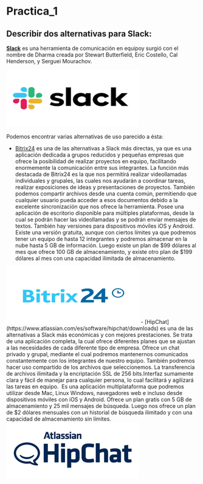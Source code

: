 # Practica_1

## Describir dos alternativas para Slack:

[**Slack**](https://slack.com/intl/es-es/lp/three?utm_medium=ppc&utm_source=google&utm_campaign=d_ppc_google_es_es_brand-hv&utm_term=slack&ds_rl=1249094&gclid=Cj0KCQiA7OnxBRCNARIsAIW53B8trJmGcsh0xr6I-4EvOS4FYR7g3_izikxPYuorKyh5bK-0CIzafIEaAqm2EALw_wcB&gclsrc=aw.ds) es una herramienta de comunicación en equipo​y surgió con el nombre de Dharma​ creada por Stewart Butterfield​, Eric Costello, Cal Henderson, y Serguei Mourachov.


<img src="slack.png" width="350" height="150" />

Podemos encontrar varias alternativas de uso parecido a ésta:

- [Bitrix24](https://www.bitrix24.es/) es una de las alternativas a Slack más directas, ya que es una aplicación dedicada a grupos reducidos y pequeñas empresas que ofrece la posibilidad de realizar proyectos en equipo, facilitando enormemente la comunicación entre sus integrantes. La función más destacada de Bitrix24 es la que nos permitirá realizar videollamadas individuales y grupales, las cuales nos ayudarán a coordinar tareas, realizar exposiciones de ideas y presentaciones de proyectos. También podemos compartir archivos desde una cuenta común, permitiendo que cualquier usuario pueda acceder a esos documentos debido a la excelente sincronización que nos ofrece la herramienta. Posee una aplicación de escritorio disponible para múltiples plataformas, desde la cual se podrán hacer las videollamadas y se podrán enviar mensajes de textos. También hay versiones para dispositivos móviles iOS y Android. Existe una versión gratuita, aunque con ciertos límites ya que podremos tener un equipo de hasta 12 integrantes y podremos almacenar en la nube hasta 5 GB de información. Luego existe un plan de $99 dólares al mes que ofrece 100 GB de almacenamiento, y existe otro plan de $199 dólares al mes con una capacidad ilimitada de almacenamiento. 


<img src="Bitrix24.jpg" width="350" height="150" />
- [HipChat](https://www.atlassian.com/es/software/hipchat/downloads) es una de las alternativas a Slack más económicas y con mejores prestaciones. Se trata de una aplicación completa, la cual ofrece diferentes planes que se ajustan a las necesidades de cada diferente tipo de empresa. Ofrece un chat privado y grupal, mediante el cual podremos mantenernos comunicados constantemente con los integrantes de nuestro equipo. También podremos hacer uso compartido de los archivos que seleccionemos. La transferencia de archivos ilimitada y la encriptación SSL de 256 bits.Interfaz sumamente clara y fácil de manejar para cualquier persona, lo cual facilitará y agilizará las tareas en equipo.  Es una aplicación multiplataforma que podremos utilizar desde Mac, Linux Windows, navegadores web e incluso desde dispositivos móviles con iOS y Android. Ofrece un plan gratis con 5 GB de almacenamiento y 25 mil mensajes de búsqueda. Luego nos ofrece un plan de $2 dólares mensuales con un historial de búsqueda ilimitado y con una capacidad de almacenamiento sin límites. 


<img src="Hipchat.jpg" width="350" height="150" />

